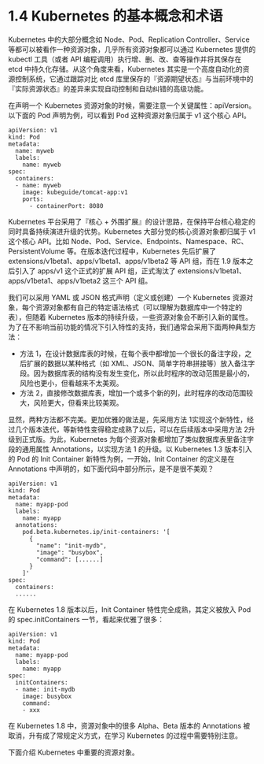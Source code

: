 # 1.4 Kubernetes 的基本概念和术语

Kubernetes 中的大部分概念如 Node、Pod、Replication Controller、Service 等都可以被看作一种资源对象，几乎所有资源对象都可以通过 Kubernetes 提供的 kubectl 工具（或者 API 编程调用）执行增、删、改、查等操作并将其保存在 etcd 中持久化存储。从这个角度来看，Kubernetes 其实是一个高度自动化的资源控制系统，它通过跟踪对比 etcd 库里保存的『资源期望状态』与当前环境中的『实际资源状态』的差异来实现自动控制和自动纠错的高级功能。

在声明一个 Kubernetes 资源对象的时候，需要注意一个关键属性：apiVersion。以下面的 Pod 声明为例，可以看到 Pod 这种资源对象归属于 v1 这个核心 API。
```
apiVersion: v1
kind: Pod
metadata:
  name: myweb
  labels:
    name: myweb
spec:
  containers:
  - name: myweb
    image: kubeguide/tomcat-app:v1
    ports:
      - containerPort: 8080
```

Kubernetes 平台采用了『核心 + 外围扩展』的设计思路，在保持平台核心稳定的同时具备持续演进升级的优势。Kubernetes 大部分觉的核心资源对象都归属于 v1 这个核心 API。比如 Node、Pod、Service、Endpoints、Namespace、RC、PersistentVolume 等。在版本迭代过程中，Kubernetes 先后扩展了 extensions/v1beta1、apps/v1beta1、apps/v1beta2 等 API 组，而在 1.9 版本之后引入了 apps/v1 这个正式的扩展 API 组，正式淘汰了 extensions/v1beta1、apps/v1beta1、apps/v1beta2 这三个 API 组。

我们可以采用 YAML 或 JSON 格式声明（定义或创建）一个 Kubernetes 资源对象，每个资源对象都有自己的特定语法格式（可以理解为数据库中一个特定的表），但随着 Kubernetes 版本的持续升级，一些资源对象会不断引入新的属性。为了在不影响当前功能的情况下引入特性的支持，我们通常会采用下面两种典型方法：
- 方法 1，在设计数据库表的时候，在每个表中都增加一个很长的备注字段，之后扩展的数据以某种格式（如 XML、JSON、简单字符串拼接等）放入备注字段。因为数据库表的结构没有发生变化，所以此时程序的改动范围是最小的，风险也更小，但看越来不太美观。
- 方法 2，直接修改数据库表，增加一个或多个新的列，此时程序的改动范围较大，风险更大，但看来比较美观。

显然，两种方法都不完美。更加优雅的做法是，先采用方法 1实现这个新特性，经过几个版本迭代，等新特性变得稳定成熟了以后，可以在后续版本中采用方法 2升级到正式版。为此，Kubernetes 为每个资源对象都增加了类似数据库表里备注字段的通用属性 Annotations，以实现方法 1 的升级。以 Kubernetes 1.3 版本引入的 Pod 的 Init Container 新特性为例，一开始，Init Container 的定义是在 Annotations 中声明的，如下面代码中部分所示，是不是很不美观？
```
apiVersion: v1
kind: Pod
metadata:
  name: myapp-pod
  labels:
    name: myapp
  annotations:
    pod.beta.kubernetes.ip/init-containers: '[
      {
        "name": "init-mydb",
        "image": "busybox",
        "command": [......]
      }
    ]'
spec:
  containers:
  ......
```

在 Kubernetes 1.8 版本以后，Init Container 特性完全成熟，其定义被放入 Pod 的 spec.initContainers 一节，看起来优雅了很多：
```
apiVersion: v1
kind: Pod
metadata:
  name: myapp-pod
  labels:
    name: myapp
spec:
  initContainers:
  - name: init-mydb
    image: busybox
    command:
    - xxx
```

在 Kubernetes 1.8 中，资源对象中的很多 Alpha、Beta 版本的 Annotations 被取消，升有成了常规定义方式，在学习 Kubernetes 的过程中需要特别注意。

下面介绍 Kubernetes 中重要的资源对象。

